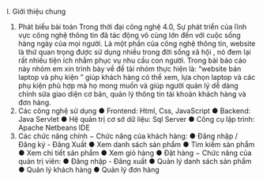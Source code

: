 I. Giới thiệu chung
1. Phát biểu bài toán
Trong thời đại công nghệ 4.0, Sự phát triển của lĩnh vực công nghệ thông tin đã tác động
vô cùng lớn đến với cuộc sống hàng ngày của mọi người. Là một phần của công nghệ
thông tin, website là thứ quan trọng được sử dụng nhiều trong đời sống xã hội , nó đem
lại rất nhiều tiện ích nhằm phục vụ nhu cầu con người. Trong bài báo cáo này nhóm em
xin trình bày về đề tài nhóm thực hiện là: “website bán laptop và phụ kiện ” giúp khách
hàng có thể xem, lựa chọn laptop và các phụ kiện phù hợp mà họ mong muốn và giúp
người quản lý dễ dàng chỉnh sửa giao diện cơ bản, quản lý thông tin tài khoản khách
hàng và đơn hàng.
2. Các công nghệ sử dụng
● Frontend: Html, Css, JavaScript
● Backend: Java Servlet
● Hệ quản trị cơ sở dữ liệu: Sql Server
● Công cụ lập trình: Apache Netbeans IDE
4. Các chức năng chính
− Chức năng của khách hàng:
● Đăng nhập / Đăng ký - Đăng Xuất
● Xem danh sách sản phẩm
● Tìm kiếm sản phẩm
● Xem chi tiết sản phẩm
● Xem giỏ hàng
● Đặt hàng
− Chức năng của quản trị viên:
● Đăng nhập - Đăng xuất
● Quản lý danh sách sản phẩm
● Quản lý khách hàng
● Quản lý đơn hàng
